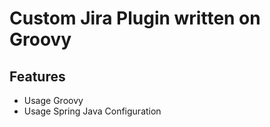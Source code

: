# Custom Jira Plugin written on Groovy 

## Features

- Usage Groovy
- Usage Spring Java Configuration